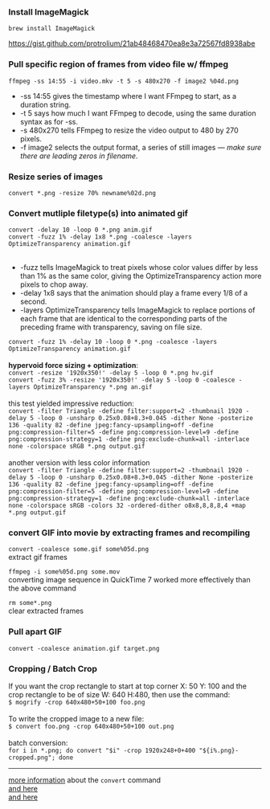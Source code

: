 ### Install ImageMagick
`brew install ImageMagick`

https://gist.github.com/protrolium/21ab48468470ea8e3a72567fd8938abe

### Pull specific region of frames from video file w/ ffmpeg
`ffmpeg -ss 14:55 -i video.mkv -t 5 -s 480x270 -f image2 %04d.png`
- -ss 14:55 gives the timestamp where I want FFmpeg to start, as a duration string.<br>
- -t 5 says how much I want FFmpeg to decode, using the same duration syntax as for -ss.<br>
- -s 480x270 tells FFmpeg to resize the video output to 480 by 270 pixels.<br>
- -f image2 selects the output format, a series of still images — *make sure there are leading zeros in filename*.<br>

### Resize series of images
`convert *.png -resize 70% newname%02d.png`

### Convert mutliple filetype(s) into animated gif
`convert -delay 10 -loop 0 *.png anim.gif`<br>
`convert -fuzz 1% -delay 1x8 *.png -coalesce -layers OptimizeTransparency animation.gif`<br>
<br>
- -fuzz tells ImageMagick to treat pixels whose color values differ by less than 1% as the same color, giving the OptimizeTransparency action more pixels to chop away.<br>
- -delay 1x8 says that the animation should play a frame every 1/8 of a second.<br>
- -layers OptimizeTransparency tells ImageMagick to replace portions of each frame that are identical to the corresponding parts of the preceding frame with transparency, saving on file size.<br>

`convert -fuzz 1% -delay 10 -loop 0 *.png -coalesce -layers OptimizeTransparency animation.gif`<br>
<br>
**hypervoid force sizing + optimization**:<br>
`convert -resize '1920x350!' -delay 5 -loop 0 *.png hv.gif`<br>
`convert -fuzz 3% -resize '1920x350!' -delay 5 -loop 0 -coalesce -layers OptimizeTransparency *.png an.gif`<br>
<br>this test yielded impressive reduction:<br>
`convert -filter Triangle -define filter:support=2 -thumbnail 1920 -delay 5 -loop 0 -unsharp 0.25x0.08+8.3+0.045 -dither None -posterize 136 -quality 82 -define jpeg:fancy-upsampling=off -define png:compression-filter=5 -define png:compression-level=9 -define png:compression-strategy=1 -define png:exclude-chunk=all -interlace none -colorspace sRGB *.png output.gif`
<br>
<br>
another version with less color information<br>
`convert -filter Triangle -define filter:support=2 -thumbnail 1920 -delay 5 -loop 0 -unsharp 0.25x0.08+8.3+0.045 -dither None -posterize 136 -quality 82 -define jpeg:fancy-upsampling=off -define png:compression-filter=5 -define png:compression-level=9 -define png:compression-strategy=1 -define png:exclude-chunk=all -interlace none -colorspace sRGB -colors 32 -ordered-dither o8x8,8,8,8,4 +map *.png output.gif`

### convert GIF into movie by extracting frames and recompiling
`convert -coalesce some.gif some%05d.png`<br>
extract gif frames

`ffmpeg -i some%05d.png some.mov`<br>
converting image sequence in QuickTime 7 worked more effectively than the above command

`rm some*.png`<br>
clear extracted frames

### Pull apart GIF
`convert -coalesce animation.gif target.png`

### Cropping / Batch Crop
If you want the crop rectangle to start at top corner X: 50 Y: 100 and the crop rectangle to be of size W: 640 H:480, then use the command:<br>
`$ mogrify -crop 640x480+50+100 foo.png`
<br>
<br>
To write the cropped image to a new file:<br>
`$ convert foo.png -crop 640x480+50+100 out.png`
<br>
<br>
batch conversion:<br>
`for i in *.png; do convert "$i" -crop 1920x248+0+400 "${i%.png}-cropped.png"; done`<br>

- - -

[more information](http://imagemagick.org/script/convert.php) about the `convert` command<br>
[and here](https://room208.org/blog/posts/48793543478.html)<br>
[and here](https://www.smashingmagazine.com/2015/06/efficient-image-resizing-with-imagemagick/)